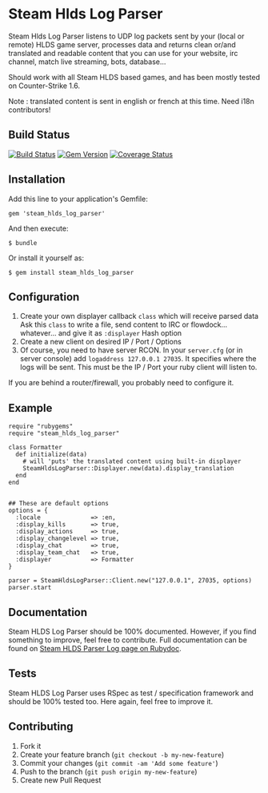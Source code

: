 # Steam Hlds Log Parser

Steam Hlds Log Parser listens to UDP log packets sent by your (local or remote) HLDS game server, processes data and returns clean or/and translated and readable content that you can use for your website, irc channel, match live streaming, bots, database...

Should work with all Steam HLDS based games, and has been mostly tested on Counter-Strike 1.6.

Note : translated content is sent in english or french at this time. Need i18n contributors!

## Build Status

[![Build Status](https://travis-ci.org/tomav/steam_hlds_log_parser.png?branch=master)](https://travis-ci.org/tomav/steam_hlds_log_parser)
[![Gem Version](https://badge.fury.io/rb/steam_hlds_log_parser.png)](http://badge.fury.io/rb/steam_hlds_log_parser)
[![Coverage Status](https://coveralls.io/repos/tomav/steam_hlds_log_parser/badge.png)](https://coveralls.io/r/tomav/steam_hlds_log_parser)

## Installation

Add this line to your application's Gemfile:

    gem 'steam_hlds_log_parser'

And then execute:

    $ bundle

Or install it yourself as:

    $ gem install steam_hlds_log_parser

## Configuration

1. Create your own displayer callback `class` which will receive parsed data
Ask this `class` to write a file, send content to IRC or flowdock... whatever... and give it as `:displayer` Hash option
2. Create a new client on desired IP / Port / Options
3. Of course, you need to have server RCON. In your `server.cfg` (or in server console) add `logaddress 127.0.0.1 27035`. It specifies where the logs will be sent. This must be the IP / Port your ruby client will listen to.

If you are behind a router/firewall, you probably need to configure it.

## Example

    require "rubygems"
    require "steam_hlds_log_parser"

    class Formatter
      def initialize(data)
        # will 'puts' the translated content using built-in displayer
        SteamHldsLogParser::Displayer.new(data).display_translation
      end
    end


    ## These are default options
    options = {
      :locale              => :en,
      :display_kills       => true,
      :display_actions     => true,
      :display_changelevel => true,
      :display_chat        => true,
      :display_team_chat   => true,
      :displayer           => Formatter
    }

    parser = SteamHldsLogParser::Client.new("127.0.0.1", 27035, options)
    parser.start

## Documentation

Steam HLDS Log Parser should be 100% documented.
However, if you find something to improve, feel free to contribute.
Full documentation can be found on [Steam HLDS Parser Log page on Rubydoc](http://rubydoc.info/gems/steam_hlds_log_parser).

## Tests

Steam HLDS Log Parser uses RSpec as test / specification framework and should be 100% tested too.
Here again, feel free to improve it.

## Contributing

1. Fork it
2. Create your feature branch (`git checkout -b my-new-feature`)
3. Commit your changes (`git commit -am 'Add some feature'`)
4. Push to the branch (`git push origin my-new-feature`)
5. Create new Pull Request
